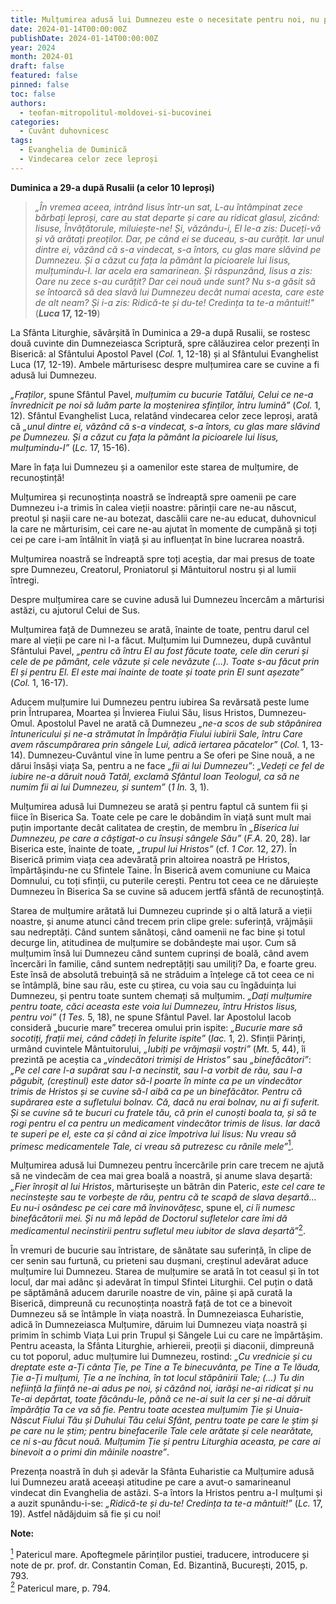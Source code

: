 ```yaml
---
title: Mulțumirea adusă lui Dumnezeu este o necesitate pentru noi, nu pentru El
date: 2024-01-14T00:00:00Z
publishDate: 2024-01-14T00:00:00Z
year: 2024
month: 2024-01
draft: false
featured: false
pinned: false
toc: false
authors:
  - teofan-mitropolitul-moldovei-si-bucovinei  
categories:
  - Cuvânt duhovnicesc
tags:
  - Evanghelia de Duminică
  - Vindecarea celor zece leproși
---
```

**Duminica a 29-a după Rusalii (a celor 10 leproși)**

> _„În vremea aceea, intrând Iisus într-un sat, L-au întâmpinat zece bărbați leproși, care au stat departe și care au ridicat glasul, zicând: Iisuse, Învățătorule, miluiește-ne! Și, văzându-i, El le-a zis: Duceți-vă și vă arătați preoților. Dar, pe când ei se duceau, s-au curățit. Iar unul dintre ei, văzând că s-a vindecat, s-a întors, cu glas mare slăvind pe Dumnezeu. Și a căzut cu fața la pământ la picioarele lui Iisus, mulțumindu-I. Iar acela era samarinean. Și răspunzând, Iisus a zis: Oare nu zece s-au curățit? Dar cei nouă unde sunt? Nu s-a găsit să se întoarcă să dea slavă lui Dumnezeu decât numai acesta, care este de alt neam? Și i-a zis: Ridică-te și du-te! Credința ta te-a mântuit!"_ (**_Luca_ 17, 12-19**)

La Sfânta Liturghie, săvârșită în Duminica a 29-a după Rusalii, se rostesc două cuvinte din Dumnezeiasca Scriptură, spre călăuzirea celor prezenți în Biserică: al Sfântului Apostol Pavel (_Col._ 1, 12-18) și al Sfântului Evanghelist Luca (17, 12-19). Ambele mărturisesc despre mulțumirea care se cuvine a fi adusă lui Dumnezeu.

_„Fraților_, spune Sfântul Pavel, _mulțumim cu bucurie Tatălui, Celui ce ne-a învrednicit pe noi să luăm parte la moștenirea sfinților, întru lumină”_ (_Col._ 1, 12). Sfântul Evanghelist Luca, relatând vindecarea celor zece leproși, arată că _„unul dintre ei, văzând că s-a vindecat, s-a întors, cu glas mare slăvind pe Dumnezeu. Și a căzut cu fața la pământ la picioarele lui Iisus, mulțumindu-I”_ (_Lc._ 17, 15-16).

Mare în fața lui Dumnezeu și a oamenilor este starea de mulțumire, de recunoștință!

Mulțumirea și recunoștința noastră se îndreaptă spre oamenii pe care Dumnezeu i-a trimis în calea vieții noastre: părinții care ne-au născut, preotul și nașii care ne-au botezat, dascălii care ne-au educat, duhovnicul la care ne mărturisim, cei care ne-au ajutat în momente de cumpănă și toți cei pe care i-am întâlnit în viață și au influențat în bine lucrarea noastră.

Mulțumirea noastră se îndreaptă spre toți aceștia, dar mai presus de toate spre Dumnezeu, Creatorul, Proniatorul și Mântuitorul nostru și al lumii întregi.

Despre mulțumirea care se cuvine adusă lui Dumnezeu încercăm a mărturisi astăzi, cu ajutorul Celui de Sus.

Mulțumirea față de Dumnezeu se arată, înainte de toate, pentru darul cel mare al vieții pe care ni l-a făcut. Mulțumim lui Dumnezeu, după cuvântul Sfântului Pavel, _„pentru că întru El au fost făcute toate, cele din ceruri și cele de pe pământ, cele văzute și cele nevăzute (…). Toate s-au făcut prin El și pentru El. El este mai înainte de toate și toate prin El sunt așezate”_ (_Col._ 1, 16-17).

Aducem mulțumire lui Dumnezeu pentru iubirea Sa revărsată peste lume prin Întruparea, Moartea și Învierea Fiului Său, Iisus Hristos, Dumnezeu-Omul. Apostolul Pavel ne arată că Dumnezeu _„ne-a scos de sub stăpânirea întunericului și ne-a strămutat în Împărăția Fiului iubirii Sale, întru Care avem răscumpărarea prin sângele Lui, adică iertarea păcatelor”_ (_Col._ 1, 13-14). Dumnezeu-Cuvântul vine în lume pentru a Se oferi pe Sine nouă, a ne dărui însăși viața Sa, pentru a ne face _„fii ai lui Dumnezeu”_: _„Vedeți ce fel de iubire ne-a dăruit nouă Tatăl, exclamă Sfântul Ioan Teologul, ca să ne numim fii ai lui Dumnezeu, și suntem”_ (_1 In._ 3, 1).

Mulțumirea adusă lui Dumnezeu se arată și pentru faptul că suntem fii și fiice în Biserica Sa. Toate cele pe care le dobândim în viață sunt mult mai puțin importante decât calitatea de creștin, de membru în _„Biserica lui Dumnezeu, pe care a câștigat-o cu însuși sângele Său”_ (_F.A._ 20, 28). Iar Biserica este, înainte de toate, _„trupul lui Hristos”_ (cf. _1 Cor._ 12, 27). În Biserică primim viața cea adevărată prin altoirea noastră pe Hristos, împărtășindu-ne cu Sfintele Taine. În Biserică avem comuniune cu Maica Domnului, cu toți sfinții, cu puterile cerești. Pentru tot ceea ce ne dăruiește Dumnezeu în Biserica Sa se cuvine să aducem jertfă sfântă de recunoștință.

Starea de mulțumire arătată lui Dumnezeu cuprinde și o altă latură a vieții noastre, și anume atunci când trecem prin clipe grele: suferință, vrăjmășii sau nedreptăți. Când suntem sănătoși, când oamenii ne fac bine și totul decurge lin, atitudinea de mulțumire se dobândește mai ușor. Cum să mulțumim însă lui Dumnezeu când suntem cuprinși de boală, când avem încercări în familie, când suntem nedreptățiți sau umiliți? Da, e foarte greu. Este însă de absolută trebuință să ne străduim a înțelege că tot ceea ce ni se întâmplă, bine sau rău, este cu știrea, cu voia sau cu îngăduința lui Dumnezeu, și pentru toate suntem chemați să mulțumim. _„Dați mulțumire pentru toate, căci aceasta este voia lui Dumnezeu, întru Hristos Iisus, pentru voi”_ (_1 Tes._ 5, 18), ne spune Sfântul Pavel. Iar Apostolul Iacob consideră „bucurie mare” trecerea omului prin ispite: _„Bucurie mare să socotiți, frații mei, când cădeți în felurite ispite”_ (_Iac._ 1, 2). Sfinții Părinți, urmând cuvintele Mântuitorului, _„Iubiți pe vrăjmașii voștri”_ (_Mt._ 5, 44), îi prezintă pe aceștia ca _„vindecători trimiși de Hristos”_ sau _„binefăcători”_: _„Pe cel care l-a supărat sau l-a necinstit, sau l-a vorbit de rău, sau l-a păgubit, (creștinul) este dator să-l poarte în minte ca pe un vindecător trimis de Hristos și se cuvine să-l aibă ca pe un binefăcător. Pentru că supărarea este a sufletului bolnav. Că, dacă nu erai bolnav, nu ai fi suferit. Și se cuvine să te bucuri cu fratele tău, că prin el cunoști boala ta, și să te rogi pentru el ca pentru un medicament vindecător trimis de Iisus. Iar dacă te superi pe el, este ca și când ai zice împotriva lui Iisus: Nu vreau să primesc medicamentele Tale, ci vreau să putrezesc cu rănile mele”_<a id="note_1" href="#note_def_1" class="ppc-note"><sup>1</sup></a>.

Mulțumirea adusă lui Dumnezeu pentru încercările prin care trecem ne ajută să ne vindecăm de cea mai grea boală a noastră, și anume slava deșartă: _„Fier înroșit al lui Hristos_, mărturisește un bătrân din Pateric, _este cel care te necinstește sau te vorbește de rău, pentru că te scapă de slava deșartă… Eu nu-i osândesc pe cei care mă învinovățesc_, spune el, _ci îi numesc binefăcătorii mei. Și nu mă lepăd de Doctorul sufletelor care îmi dă medicamentul necinstirii pentru sufletul meu iubitor de slava deșartă”_<a id="note_2" href="#note_def_2" class="ppc-note"><sup>2</sup></a>.

În vremuri de bucurie sau întristare, de sănătate sau suferință, în clipe de cer senin sau furtună, cu prieteni sau dușmani, creștinul adevărat aduce mulțumire lui Dumnezeu. Starea de mulțumire se arată în tot ceasul și în tot locul, dar mai adânc și adevărat în timpul Sfintei Liturghii. Cel puțin o dată pe săptămână aducem darurile noastre de vin, pâine și apă curată la Biserică, dimpreună cu recunoștința noastră față de tot ce a binevoit Dumnezeu să se întâmple în viața noastră. În Dumnezeiasca Euharistie, adică în Dumnezeiasca Mulțumire, dăruim lui Dumnezeu viața noastră și primim în schimb Viața Lui prin Trupul și Sângele Lui cu care ne împărtășim. Pentru aceasta, la Sfânta Liturghie, arhiereii, preoții și diaconii, dimpreună cu tot poporul, aduc mulțumire lui Dumnezeu, rostind: _„Cu vrednicie și cu dreptate este a-Ți cânta Ție, pe Tine a Te binecuvânta, pe Tine a Te lăuda, Ție a-Ți mulțumi, Ție a ne închina, în tot locul stăpânirii Tale; (…) Tu din neființă la ființă ne-ai adus pe noi, și căzând noi, iarăși ne-ai ridicat și nu Te-ai depărtat, toate făcându-le, până ce ne-ai suit la cer și ne-ai dăruit împărăția Ta ce va să fie. Pentru toate acestea mulțumim Ție și Unuia-Născut Fiului Tău și Duhului Tău celui Sfânt, pentru toate pe care le știm și pe care nu le știm; pentru binefacerile Tale cele arătate și cele nearătate, ce ni s-au făcut nouă. Mulțumim Ție și pentru Liturghia aceasta, pe care ai binevoit a o primi din mâinile noastre”_.

Prezența noastră în duh și adevăr la Sfânta Euharistie ca Mulțumire adusă lui Dumnezeu arată aceeași atitudine pe care a avut-o samarineanul vindecat din Evanghelia de astăzi. S-a întors la Hristos pentru a-I mulțumi și a auzit spunându-i-se: _„Ridică-te și du-te! Credința ta te-a mântuit!”_ (_Lc._ 17, 19). Astfel nădăjduim să fie și cu noi!

**Note:**

<a id="note_def_1" href="#note_1" class="ppc-note-def"><sup>1</sup></a> Patericul mare. Apoftegmele părinților pustiei, traducere, introducere și note de pr. prof. dr. Constantin Coman, Ed. Bizantină, București, 2015, p. 793.  
<a id="note_def_2" href="#note_2" class="ppc-note-def"><sup>2</sup></a> Patericul mare, p. 794.
